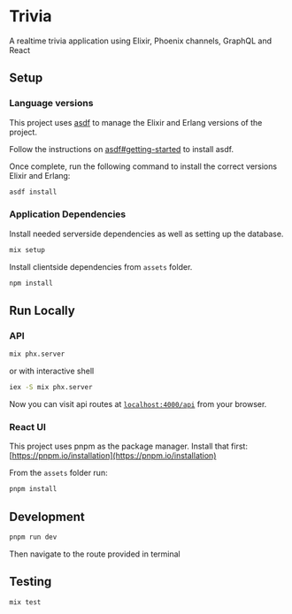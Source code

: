 # Trivia

A realtime trivia application using Elixir, Phoenix channels, GraphQL and React

## Setup

### Language versions

This project uses [asdf](https://asdf-vm.com/) to manage the Elixir and Erlang versions of the project.

Follow the instructions on [asdf#getting-started](https://asdf-vm.com/guide/getting-started.html) to install asdf.

Once complete, run the following command to install the correct versions Elixir and Erlang:

```sh
asdf install
```

### Application Dependencies

Install needed serverside dependencies as well as setting up the database.

```sh
mix setup
```

Install clientside dependencies from `assets` folder.

```sh
npm install
```

## Run Locally

### API

```sh
mix phx.server
```

or with interactive shell

```sh
iex -S mix phx.server
```

Now you can visit api routes at [`localhost:4000/api`](http://localhost:4000/api) from your browser.

### React UI

This project uses pnpm as the package manager. Install that first: [https://pnpm.io/installation](https://pnpm.io/installation)

From the `assets` folder run:

```sh
pnpm install
```

## Development

```sh
pnpm run dev
```

Then navigate to the route provided in terminal

## Testing

```sh
mix test
```
